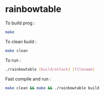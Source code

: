 # rainbowtable

To build prog : 
```bash
make
```

To clean build :
```bash
make clean
```

To run :
```bash
./rainbowtable [build/attack] [filename]
```

Fast compile and run : 
```bash
make clean && make && ./rainbowtable build
```
